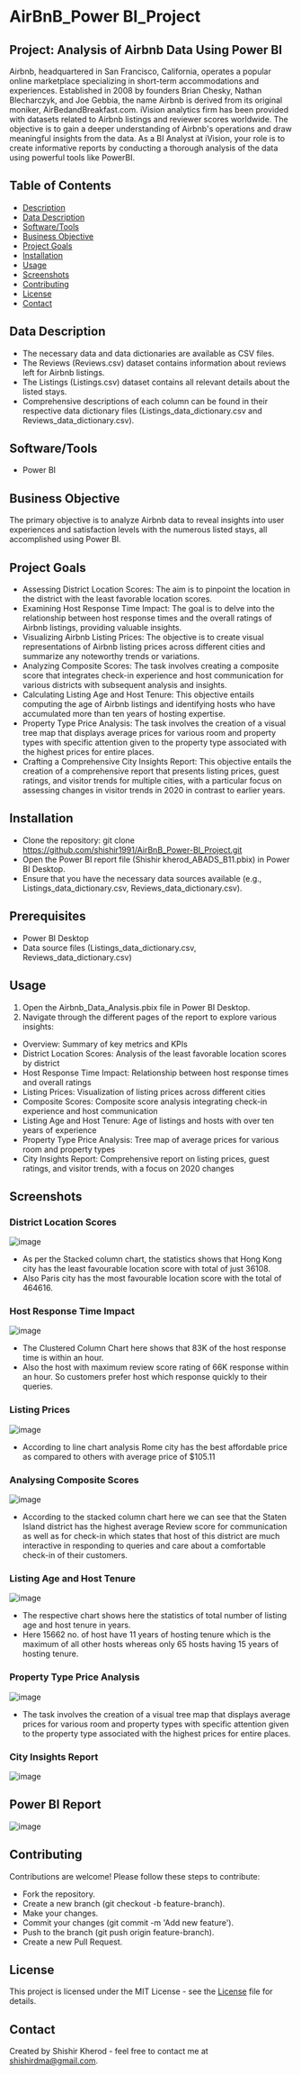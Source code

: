 # AirBnB_Power BI_Project

## Project: Analysis of Airbnb Data Using Power BI

Airbnb, headquartered in San Francisco, California, operates a popular online marketplace specializing in short-term accommodations and experiences. Established in 2008 by founders Brian Chesky, Nathan Blecharczyk, and Joe Gebbia, the name Airbnb is derived from its original moniker, AirBedandBreakfast.com. iVision analytics firm has been provided with datasets related to Airbnb listings and reviewer scores worldwide. The objective is to gain a deeper understanding of Airbnb's operations and draw meaningful insights from the data. As a BI Analyst at iVision, your role is to create informative reports by conducting a thorough analysis of the data using powerful tools like PowerBI.

## Table of Contents
- [Description](#description)
- [Data Description](#datadescription)
- [Software/Tools](#Software/Tools)
- [Business Objective](#BusinessObjective)
- [Project Goals](#ProjectGoals)
- [Installation](#Installation)
- [Usage](#usage)
- [Screenshots](#Screenshots)
- [Contributing](#Contributing)
- [License](#License)
- [Contact](#Contact)

## Data Description
- The necessary data and data dictionaries are available as CSV files.
- The Reviews (Reviews.csv) dataset contains information about reviews left for Airbnb listings.
- The Listings (Listings.csv) dataset contains all relevant details about the listed stays.
- Comprehensive descriptions of each column can be found in their respective data dictionary files (Listings_data_dictionary.csv and Reviews_data_dictionary.csv).

## Software/Tools
- Power BI

## Business Objective
The primary objective is to analyze Airbnb data to reveal insights into user experiences and satisfaction levels with the numerous listed stays, all accomplished using Power BI.

## Project Goals
- Assessing District Location Scores: The aim is to pinpoint the location in the district with the least favorable location scores.
- Examining Host Response Time Impact: The goal is to delve into the relationship between host response times and the overall ratings of Airbnb listings, providing valuable insights.
- Visualizing Airbnb Listing Prices: The objective is to create visual representations of Airbnb listing prices across different cities and summarize any noteworthy trends or variations.
- Analyzing Composite Scores: The task involves creating a composite score that integrates check-in experience and host communication for various districts with subsequent analysis and insights.
- Calculating Listing Age and Host Tenure: This objective entails computing the age of Airbnb listings and identifying hosts who have accumulated more than ten years of hosting expertise.
- Property Type Price Analysis: The task involves the creation of a visual tree map that displays average prices for various room and property types with specific attention given to the property type associated with the highest prices 
  for entire places.
- Crafting a Comprehensive City Insights Report: This objective entails the creation of a comprehensive report that presents listing prices, guest ratings, and visitor trends for multiple cities, with a particular focus on assessing 
  changes in visitor trends in 2020 in contrast to earlier years.

## Installation
   - Clone the repository:
     git clone https://github.com/shishir1991/AirBnB_Power-BI_Project.git
   - Open the Power BI report file (Shishir kherod_ABADS_B11.pbix) in Power BI Desktop.
   - Ensure that you have the necessary data sources available (e.g., Listings_data_dictionary.csv, Reviews_data_dictionary.csv).

## Prerequisites
   - Power BI Desktop
   - Data source files (Listings_data_dictionary.csv, Reviews_data_dictionary.csv)

## Usage
   1. Open the Airbnb_Data_Analysis.pbix file in Power BI Desktop.
   2. Navigate through the different pages of the report to explore various insights:
     
   - Overview: Summary of key metrics and KPIs
   - District Location Scores: Analysis of the least favorable location scores by district
   - Host Response Time Impact: Relationship between host response times and overall ratings
   - Listing Prices: Visualization of listing prices across different cities
   - Composite Scores: Composite score analysis integrating check-in experience and host communication
   - Listing Age and Host Tenure: Age of listings and hosts with over ten years of experience
   - Property Type Price Analysis: Tree map of average prices for various room and property types
   - City Insights Report: Comprehensive report on listing prices, guest ratings, and visitor trends, with a focus on 2020 changes

## Screenshots
   ### District Location Scores
     
   ![image](https://github.com/shishir1991/AirBnB_Power-BI_Project/assets/157515610/263791e0-3034-44e9-9d30-6f10b742fd7d)

   - As per the Stacked column  chart, the statistics shows that Hong Kong city has the least favourable location score with total of just 36108.
   - Also Paris city has the most favourable location score with the total of 464616.
     
   ### Host Response Time Impact

   ![image](https://github.com/shishir1991/AirBnB_Power-BI_Project/assets/157515610/e87e5f40-0460-449e-8267-4186dcf96a59)

   - The Clustered Column Chart here shows that 83K of the host response time is within an hour.
   - Also the host with maximum review score rating of 66K response within an hour. So customers prefer host which response quickly to their queries.

   ### Listing Prices

   ![image](https://github.com/shishir1991/AirBnB_Power-BI_Project/assets/157515610/38073107-738e-43fc-91ff-7a4c6311f2d4)

   - According to line chart analysis Rome city has the best affordable price as compared to others with average price of $105.11

   ### Analysing Composite Scores

   ![image](https://github.com/shishir1991/AirBnB_Power-BI_Project/assets/157515610/98893b15-294f-4316-b9fd-a6867fce47f0)

   - According to the stacked column chart here we can see that the Staten Island district has the highest average Review score for communication as well as for check-in which states that host of this district are much interactive in 
     responding to queries and care about a comfortable check-in of their customers.

   ### Listing Age and Host Tenure

   ![image](https://github.com/shishir1991/AirBnB_Power-BI_Project/assets/157515610/b127f65b-15b1-41b7-896e-8945e9422335)

   - The respective chart shows here the statistics of total number of listing age and host tenure in years. 
   - Here 15662 no. of host have 11 years of hosting tenure which is the maximum of all other hosts whereas only 65 hosts having 15 years of hosting tenure.

   ### Property Type Price Analysis

   ![image](https://github.com/shishir1991/AirBnB_Power-BI_Project/assets/157515610/b37cb56f-3e35-47c0-9155-2cb255d1085f)

   - The task involves the creation of a visual tree map that displays average prices for various room and property types with specific attention given to the property type associated with the highest prices for entire places.

   ### City Insights Report

   ![image](https://github.com/shishir1991/AirBnB_Power-BI_Project/assets/157515610/96de63d2-c14c-48db-bcd7-111b3f47c7e0)

## Power BI Report

  ![image](https://github.com/shishir1991/AirBnB_Power-BI_Project/assets/157515610/8883663d-2953-43f4-a4a2-ca14172dfc98)

## Contributing
   Contributions are welcome! Please follow these steps to contribute:
  - Fork the repository.
  - Create a new branch (git checkout -b feature-branch).
  - Make your changes.
  - Commit your changes (git commit -m 'Add new feature').
  - Push to the branch (git push origin feature-branch).
  - Create a new Pull Request.

## License
   This project is licensed under the MIT License - see the [License](#License) file for details.

## Contact
   Created by Shishir Kherod - feel free to contact me at shishirdma@gmail.com.























